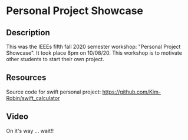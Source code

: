 # Personal Project Showcase


## Description
This was the IEEEs fifth fall 2020 semester workshop: "Personal Project Showcase". It took place 8pm on 10/08/20. This workshop is to motivate other students to start their own project.

## Resources
Source code for swift personal project: https://github.com/Kim-Robin/swift_calculator

## Video
On it's way ... wait!! 
